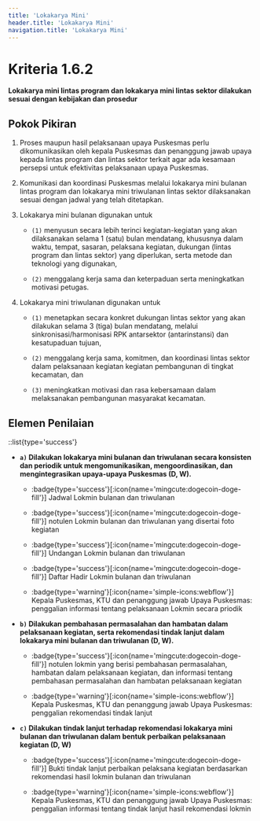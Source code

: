 ```yaml
---
title: 'Lokakarya Mini'
header.title: 'Lokakarya Mini'
navigation.title: 'Lokakarya Mini'
---
```


# Kriteria 1.6.2 
**Lokakarya mini lintas program dan lokakarya mini lintas sektor dilakukan sesuai dengan kebijakan dan prosedur** 


## Pokok Pikiran 

1. Proses maupun hasil pelaksanaan upaya Puskesmas perlu dikomunikasikan oleh kepala Puskesmas dan penanggung jawab upaya kepada lintas program dan lintas sektor terkait agar ada kesamaan persepsi untuk efektivitas pelaksanaan upaya Puskesmas. 

2. Komunikasi dan koordinasi Puskesmas melalui lokakarya mini bulanan lintas program dan lokakarya mini triwulanan lintas sektor dilaksanakan sesuai dengan jadwal yang telah ditetapkan. 

3. Lokakarya mini bulanan digunakan untuk 

    - `(1)` menyusun secara lebih terinci kegiatan-kegiatan yang akan dilaksanakan selama 1 (satu) bulan mendatang, khususnya dalam waktu, tempat, sasaran, pelaksana kegiatan, dukungan (lintas program dan lintas sektor) yang diperlukan, serta metode dan teknologi yang digunakan, 

    - `(2)` menggalang kerja sama dan keterpaduan serta meningkatkan motivasi petugas. 

4. Lokakarya mini triwulanan digunakan untuk 

    - `(1)` menetapkan secara konkret dukungan lintas sektor yang akan dilakukan selama 3 (tiga) bulan mendatang, melalui sinkronisasi/harmonisasi RPK antarsektor (antarinstansi) dan kesatupaduan tujuan, 

    - `(2)` menggalang kerja sama, komitmen, dan koordinasi lintas sektor dalam pelaksanaan kegiatan kegiatan pembangunan di tingkat kecamatan, dan 

    - `(3)` meningkatkan motivasi dan rasa kebersamaan dalam melaksanakan pembangunan masyarakat kecamatan. 

## Elemen Penilaian 
::list{type='success'}
- **`a)`  Dilakukan lokakarya mini bulanan dan triwulanan secara konsisten dan periodik untuk mengomunikasikan, mengoordinasikan, dan mengintegrasikan upaya-upaya Puskesmas (D, W).**

    - :badge{type='success'}[:icon{name='mingcute:dogecoin-doge-fill'}] Jadwal Lokmin bulanan dan triwulanan 

    - :badge{type='success'}[:icon{name='mingcute:dogecoin-doge-fill'}] notulen Lokmin bulanan dan triwulanan yang disertai foto kegiatan 

    - :badge{type='success'}[:icon{name='mingcute:dogecoin-doge-fill'}] Undangan Lokmin bulanan dan triwulanan 

    - :badge{type='success'}[:icon{name='mingcute:dogecoin-doge-fill'}] Daftar Hadir Lokmin bulanan dan triwulanan 
    - :badge{type='warning'}[:icon{name='simple-icons:webflow'}] Kepala Puskesmas, KTU dan penanggung jawab Upaya Puskesmas: penggalian informasi tentang pelaksanaan Lokmin secara priodik 

- **`b)` Dilakukan pembahasan permasalahan dan hambatan dalam pelaksanaan kegiatan, serta rekomendasi tindak lanjut dalam lokakarya mini bulanan dan triwulanan (D, W).**

    - :badge{type='success'}[:icon{name='mingcute:dogecoin-doge-fill'}] notulen lokmin yang berisi pembahasan permasalahan, hambatan dalam pelaksanaan kegiatan, dan informasi tentang pembahasan permasalahan dan hambatan pelaksanaan kegiatan
 
    - :badge{type='warning'}[:icon{name='simple-icons:webflow'}] Kepala Puskesmas, KTU dan penanggung jawab Upaya Puskesmas: penggalian rekomendasi tindak lanjut 

- **`c)` Dilakukan tindak lanjut terhadap rekomendasi lokakarya mini bulanan dan triwulanan dalam bentuk perbaikan pelaksanaan kegiatan (D, W)**

    - :badge{type='success'}[:icon{name='mingcute:dogecoin-doge-fill'}] Bukti tindak lanjut perbaikan pelaksana kegiatan berdasarkan rekomendasi hasil lokmin bulanan dan triwulanan 
 
    - :badge{type='warning'}[:icon{name='simple-icons:webflow'}] Kepala Puskesmas, KTU dan penanggung jawab Upaya Puskesmas: penggalian informasi tentang tindak lanjut hasil rekomendasi lokmin 
